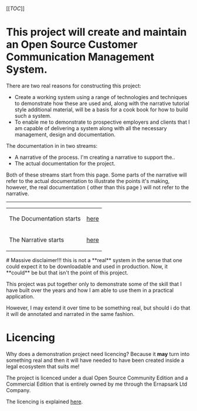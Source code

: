 [[_TOC_]]

# This project will create and maintain an Open Source Customer Communication Management System.

There are two real reasons for constructing this project:

- Create a working system using a range of technologies and techniques to demonstrate how these are used and, along with the narrative tutorial style additional material, will be a basis for a cook book for how to build such a system.
- To enable me to demonstrate to prospective employers and clients that I am capable of delivering a system along with all the necessary management, design and documentation.

The documentation in in two streams:
- A narrative of the process. I'm creating a narrative to support the..
- The actual documentation for the project.

Both of these streams start from this page. Some parts of the narrative will refer to the actual documentation to illustrate the points it's making, however, the real documentation ( other than this page ) will not refer to the narrative. 

----

<div "">
 <table >
    <tr>
    <td>The Documentation starts</td>
    <td>
    
[here](/Open-Source-Customer-Communication-Management-System-Project/Open-Source-Customer-Communication-System)
</td>
    
  </tr>
  <tr>
    <td>The Narrative starts</td>
    <td>

[here](/Open-Source-Customer-Communication-Management-System-Project/Narrative)
</td> 
  </tr>
</table>
</div>
# Massive disclaimer!!!
this is not a **real** system in the sense that one could expect it to be downloadable and used in production. Now, it **could** be but that isn't the point of this project.  

This project was put together only to demonstrate some of the skill that I have built over the years and how I am able to use them in a practical application. 

However, I may extend it over time to be something real, but should i do that it will de annotated and narrated in the same fashion. 

# Licencing  
Why does a demonstration project need licencing? Because it **may** turn into something real and then it will have needed to have been created inside a legal ecosystem that suits me!

The project is licenced under a dual Open Source Community Edition and a Commercial Edition that is entirely owned by me through the Ernapsark Ltd Company.  

The licencing is explained [here](/Open-Source-Customer-Communication-Management-System-Project/Licencing).
